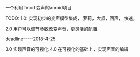 一个利用 fmod 变声的anroid项目

TODO:
1.0:
	实现初步的变声模型集成， 萝莉，大叔，回声， 快速，

2.0
	用户可以调节参数改变声音，更灵活的配置

deadline-----2018-4-25

3.0
	实现声音的可视化
4.0
	在可视化的基础上，实现声音的编辑

